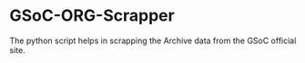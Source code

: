 # GSoC-ORG-Scrapper
The python script helps in scrapping the Archive data from the GSoC official site. 
